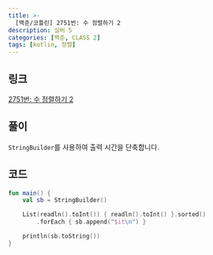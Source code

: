 ```yaml
---
title: >-
  [백준/코틀린] 2751번: 수 정렬하기 2
description: 실버 5
categories: [백준, CLASS 2]
tags: [kotlin, 정렬]
---
```


## 링크
[2751번: 수 정렬하기 2](https://www.acmicpc.net/problem/2751)

## 풀이
`StringBuilder`를 사용하여 출력 시간을 단축합니다.

## 코드
```kotlin
fun main() {
    val sb = StringBuilder()

    List(readln().toInt()) { readln().toInt() }.sorted()
        .forEach { sb.append("$it\n") }

    println(sb.toString())
}

```

